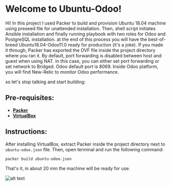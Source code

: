 # Welcome to Ubuntu-Odoo!

Hi! In this project I used Packer to build and provision Ubuntu 18.04 machine using preseed file for unattended installation. Then, shell script initiates Ansible installation and finally running playbook with two roles for Odoo and PostgreSQL installation. at the end of this process you will have the best-of-breed Ubuntu18.04-Odoo11.0 ready for production (it's a joke).
If you made it through, Packer has exported the OVF file inside the project directory where you ran it.
By default, port forwarding is disabled between host and guest when using NAT. In this case, you can either set port forwarding or set network to Bridged. Odoo default port is 8069. 
Inside Odoo platform, you will find New-Relic to monitor Odoo performance.

so let's stop talking and start building:
## Pre-requisites:

* **[Packer](https://www.packer.io/downloads.html)** 
* **[VirtualBox](https://www.virtualbox.org/wiki/Downloads)**
## Instructions:

After installing VirtualBox, extract Packer inside the project directory next to `ubuntu-odoo.json` file. Then, open terminal and run the following command:
```shell
packer build ubuntu-odoo.json
```
That's it, in about 20 min the machine will be ready for use.

![alt text](https://www.betterbuys.com/wp-content/uploads/2018/07/Odoo_modules.png "Ubuntu-Odoo")

